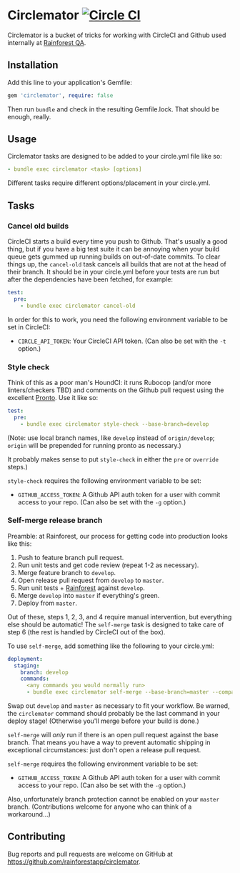 # Circlemator [![Circle CI](https://circleci.com/gh/rainforestapp/circlemator.png?style=badge&circle-token=0b39cf33b52e34ef6bb29cf2f2a1c071fef3f26f)](https://circleci.com/gh/rainforestapp/circlemator)

Circlemator is a bucket of tricks for working with CircleCI and Github
used internally at [Rainforest QA](http://www.rainforestqa.com).

## Installation

Add this line to your application's Gemfile:

```ruby
gem 'circlemator', require: false
```

Then run `bundle` and check in the resulting Gemfile.lock. That should
be enough, really.

## Usage

Circlemator tasks are designed to be added to your circle.yml file
like so:

```yml
- bundle exec circlemator <task> [options]
```

Different tasks require different options/placement in your
circle.yml.

## Tasks

### Cancel old builds

CircleCI starts a build every time you push to Github. That's usually
a good thing, but if you have a big test suite it can be annoying when
your build queue gets gummed up running builds on out-of-date
commits. To clear things up, the `cancel-old` task cancels all builds
that are not at the head of their branch. It should be in your
circle.yml before your tests are run but after the dependencies have
been fetched, for example:

```yml
test:
  pre:
    - bundle exec circlemator cancel-old
```

In order for this to work, you need the following environment variable
to be set in CircleCI:

- `CIRCLE_API_TOKEN`: Your CircleCI API token. (Can also be set with
  the `-t` option.)

### Style check

Think of this as a poor man's HoundCI: it runs Rubocop (and/or more
linters/checkers TBD) and comments on the Github pull request using
the excellent [Pronto](https://github.com/mmozuras/pronto). Use it
like so:

```yml
test:
  pre:
    - bundle exec circlemator style-check --base-branch=develop
```

(Note: use local branch names, like `develop` instead of
`origin/develop`; `origin` will be prepended for running pronto as
necessary.)

It probably makes sense to put `style-check` in either the `pre` or
`override` steps.)

`style-check` requires the following environment variable to be set:

- `GITHUB_ACCESS_TOKEN`: A Github API auth token for a user with commit
  access to your repo. (Can also be set with the `-g` option.)

### Self-merge release branch

Preamble: at Rainforest, our process for getting code into production
looks like this:

1. Push to feature branch pull request.
2. Run unit tests and get code review (repeat 1-2 as necessary).
3. Merge feature branch to `develop`.
4. Open release pull request from `develop` to `master`.
5. Run unit tests + [Rainforest](http://www.rainforestqa.com) against `develop`.
6. Merge `develop` into `master` if everything's green.
7. Deploy from `master`.

Out of these, steps 1, 2, 3, and 4 require manual intervention, but
everything else should be automatic! The `self-merge` task is designed
to take care of step 6 (the rest is handled by CircleCI out of the
box).

To use `self-merge`, add something like the following to your
circle.yml:

```yml
deployment:
  staging:
    branch: develop
    commands:
      <any commands you would normally run>
      - bundle exec circlemator self-merge --base-branch=master --compare-branch=develop
```

Swap out `develop` and `master` as necessary to fit your workflow. Be
warned, the `circlemator` command should probably be the last command
in your deploy stage! (Otherwise you'll merge before your build is
done.)

`self-merge` will *only* run if there is an open pull request against
the base branch. That means you have a way to prevent automatic
shipping in exceptional circumstances: just don't open a release pull
request.

`self-merge` requires the following environment variable to be set:

- `GITHUB_ACCESS_TOKEN`: A Github API auth token for a user with commit
  access to your repo. (Can also be set with the `-g` option.)

Also, unfortunately branch protection cannot be enabled on your
`master` branch. (Contributions welcome for anyone who can think of a
workaround...)

## Contributing

Bug reports and pull requests are welcome on GitHub at
https://github.com/rainforestapp/circlemator.
